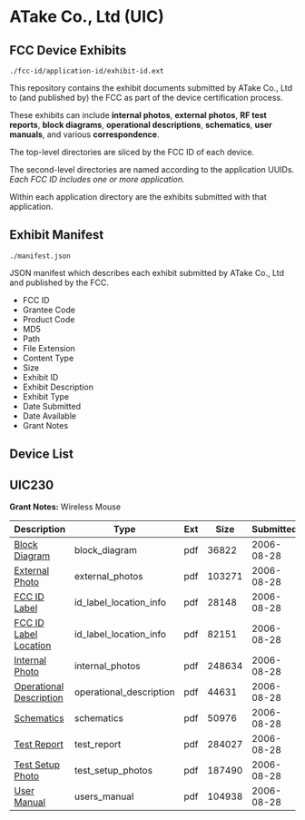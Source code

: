 # ATake  Co., Ltd (UIC)
## FCC Device Exhibits

```
./fcc-id/application-id/exhibit-id.ext
```

This repository contains the exhibit documents submitted by ATake  Co., Ltd to (and published by) the FCC as part of the device certification process.

These exhibits can include **internal photos**, **external photos**, **RF test reports**, **block diagrams**, **operational descriptions**, **schematics**, **user manuals**, and various **correspondence**.

The top-level directories are sliced by the FCC ID of each device.

The second-level directories are named according to the application UUIDs. *Each FCC ID includes one or more application.*

Within each application directory are the exhibits submitted with that application. 

## Exhibit Manifest

```
./manifest.json
```

JSON manifest which describes each exhibit submitted by ATake  Co., Ltd and published by the FCC.

- FCC ID
- Grantee Code
- Product Code
- MD5
- Path
- File Extension
- Content Type
- Size
- Exhibit ID
- Exhibit Description
- Exhibit Type
- Date Submitted
- Date Available
- Grant Notes

## Device List
## UIC230
**Grant Notes:** Wireless Mouse

| Description | Type | Ext | Size | Submitted | Available |
| ----------- | ---- | --- | ---- | --------- | --------- |
| [Block Diagram](UIC230/f75c56edd94f6592f3706fab9d61f124/698555.pdf) | block_diagram | pdf | 36822 | 2006-08-28 | 2006-08-28 |
| [External Photo](UIC230/f75c56edd94f6592f3706fab9d61f124/698554.pdf) | external_photos | pdf | 103271 | 2006-08-28 | 2006-08-28 |
| [FCC ID Label](UIC230/f75c56edd94f6592f3706fab9d61f124/698552.pdf) | id_label_location_info | pdf | 28148 | 2006-08-28 | 2006-08-28 |
| [FCC ID Label Location](UIC230/f75c56edd94f6592f3706fab9d61f124/698553.pdf) | id_label_location_info | pdf | 82151 | 2006-08-28 | 2006-08-28 |
| [Internal Photo](UIC230/f75c56edd94f6592f3706fab9d61f124/698551.pdf) | internal_photos | pdf | 248634 | 2006-08-28 | 2006-08-28 |
| [Operational Description](UIC230/f75c56edd94f6592f3706fab9d61f124/698550.pdf) | operational_description | pdf | 44631 | 2006-08-28 | 2006-08-28 |
| [Schematics](UIC230/f75c56edd94f6592f3706fab9d61f124/698549.pdf) | schematics | pdf | 50976 | 2006-08-28 | 2006-08-28 |
| [Test Report](UIC230/f75c56edd94f6592f3706fab9d61f124/698548.pdf) | test_report | pdf | 284027 | 2006-08-28 | 2006-08-28 |
| [Test Setup Photo](UIC230/f75c56edd94f6592f3706fab9d61f124/698547.pdf) | test_setup_photos | pdf | 187490 | 2006-08-28 | 2006-08-28 |
| [User Manual](UIC230/f75c56edd94f6592f3706fab9d61f124/698546.pdf) | users_manual | pdf | 104938 | 2006-08-28 | 2006-08-28 |

